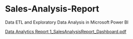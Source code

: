 # Sales-Analysis-Report
Data ETL and Exploratory Data Analysis in Microsoft Power BI


[Data Analytics Report 1_SalesAnalysisReport_Dashboard.pdf](https://github.com/user-attachments/files/18190996/Data.Analytics.Report.1_SalesAnalysisReport_Dashboard.pdf)
